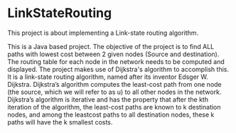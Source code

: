 # LinkStateRouting
This project is about implementing a Link-state routing algorithm. 

This is a Java based project. The objective of the project is to find ALL paths with lowest cost between 2 given nodes (Source and destination). The routing table for each node in the network needs to be computed and displayed. The project makes use of Dijkstra's algorithm to accomplish this. It is a link-state routing algorithm, named after its inventor Edsger W. Dijkstra. Dijkstra’s algorithm computes the least-cost path from one node (the source, which we will refer to as u) to all other nodes in the network. Dijkstra’s algorithm is iterative and has the property that after the kth iteration of the algorithm, the least-cost paths are known to k destination nodes, and among the leastcost paths to all destination nodes, these k paths will have the k smallest costs.
